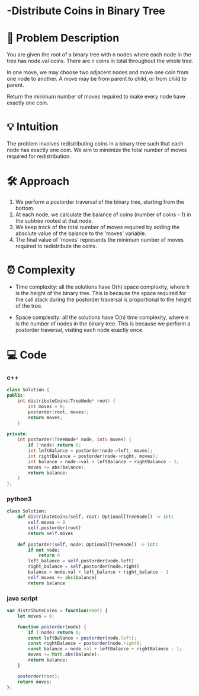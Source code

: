 # -Distribute Coins in Binary Tree

# 📜 Problem Description
You are given the root of a binary tree with n nodes where each node in the tree has node.val coins. There are n coins in total throughout the whole tree.

In one move, we may choose two adjacent nodes and move one coin from one node to another. A move may be from parent to child, or from child to parent.

Return the minimum number of moves required to make every node have exactly one coin.

# 💡 Intuition
The problem involves redistributing coins in a binary tree such that each node has exactly one coin. We aim to minimize the total number of moves required for redistribution.

# 🛠️ Approach
1. We perform a postorder traversal of the binary tree, starting from the bottom.
2. At each node, we calculate the balance of coins (number of coins - 1) in the subtree rooted at that node.
3. We keep track of the total number of moves required by adding the absolute value of the balance to the 'moves' variable.
4. The final value of 'moves' represents the minimum number of moves required to redistribute the coins.

# ⏰ Complexity
- Time complexity:
all the solutions have O(h) space complexity, where h is the height of the binary tree. This is because the space required for the call stack during the postorder traversal is proportional to the height of the tree.

- Space complexity:
all the solutions have O(n) time complexity, where n is the number of nodes in the binary tree. This is because we perform a postorder traversal, visiting each node exactly once.

# 💻 Code
### c++
```cpp
class Solution {
public:
    int distributeCoins(TreeNode* root) {
        int moves = 0;
        postorder(root, moves);
        return moves;
    }
    
private:
    int postorder(TreeNode* node, int& moves) {
        if (!node) return 0;
        int leftBalance = postorder(node->left, moves);
        int rightBalance = postorder(node->right, moves);
        int balance = node->val + leftBalance + rightBalance - 1;
        moves += abs(balance);
        return balance;
    }
};

```
### python3
```py
class Solution:
    def distributeCoins(self, root: Optional[TreeNode]) -> int:
        self.moves = 0
        self.postorder(root)
        return self.moves
    
    def postorder(self, node: Optional[TreeNode]) -> int:
        if not node:
            return 0
        left_balance = self.postorder(node.left)
        right_balance = self.postorder(node.right)
        balance = node.val + left_balance + right_balance - 1
        self.moves += abs(balance)
        return balance
```
### java script
```js
var distributeCoins = function(root) {
    let moves = 0;

    function postorder(node) {
        if (!node) return 0;
        const leftBalance = postorder(node.left);
        const rightBalance = postorder(node.right);
        const balance = node.val + leftBalance + rightBalance - 1;
        moves += Math.abs(balance);
        return balance;
    }

    postorder(root);
    return moves;
};
```